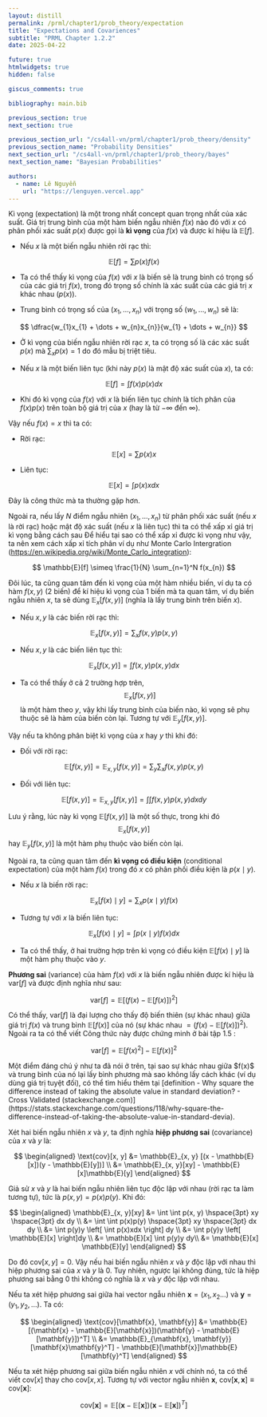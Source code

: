 ```yaml
---
layout: distill
permalink: /prml/chapter1/prob_theory/expectation
title: "Expectations and Covariences"
subtitle: "PRML Chapter 1.2.2"
date: 2025-04-22

future: true
htmlwidgets: true
hidden: false

giscus_comments: true

bibliography: main.bib

previous_section: true
next_section: true

previous_section_url: "/cs4all-vn/prml/chapter1/prob_theory/density"
previous_section_name: "Probability Densities"
next_section_url: "/cs4all-vn/prml/chapter1/prob_theory/bayes"
next_section_name: "Bayesian Probabilities"

authors:
  - name: Lê Nguyễn
    url: "https://lenguyen.vercel.app"
---
```


Kì vọng (expectation) là một trong nhất concept quan trọng nhất của xác suất. Giá trị trung bình của một hàm biến ngẫu nhiên $f(x)$ nào đó với $x$ có phân phối xác suất $p(x)$ được gọi là **kì vọng** của $f(x)$ và được kí hiệu là $\mathbb{E}[f]$.

- Nếu $x$ là một biến ngẫu nhiên rời rạc thì:

$$
\mathbb{E}[f] = \sum p(x)f(x)
$$

- Ta có thể thấy kì vọng của $f(x)$ với $x$ là biến sẽ là trung bình có trọng số của các giá trị $f(x)$, trong đó trọng số chính là xác suất của các giá trị $x$ khác nhau ($p(x)$).

- Trung bình có trọng số của $(x_1, \dots, x_n)$ với trọng số $(w_1, \dots, w_n)$ sẽ là:

$$
\dfrac{w_{1}x_{1} + \dots + w_{n}x_{n}}{w_{1} + \dots + w_{n}}
$$

- Ở kì vọng của biến ngẫu nhiên rời rạc $x$, ta có trọng số là các xác suất $p(x)$ mà $\sum_{x}p(x) = 1$ do đó mẫu bị triệt tiêu.

- Nếu $x$ là một biến liên tục (khi này $p(x)$ là mật độ xác suất của $x$), ta có:

$$
\mathbb{E}[f] = \int f(x)p(x)dx
$$

- Khi đó kì vọng của $f(x)$ với $x$ là biến liên tục chính là tích phân của $f(x)p(x)$ trên toàn bộ giá trị của $x$ (hay là từ $-\infty$ đến $\infty$).

Vậy nếu $f(x) = x$ thì ta có:
- Rời rạc:

$$
\mathbb{E}[x] = \sum p(x)x
$$

- Liên tục:

$$
\mathbb{E}[x] = \int p(x)xdx
$$

Đây là công thức mà ta thường gặp hơn.

Ngoài ra, nếu lấy $N$ điểm ngẫu nhiên $(x_1, \dots, x_n)$ từ phân phối xác suất (nếu $x$ là rời rạc) hoặc mật độ xác suất (nếu $x$ là liên tục) thì ta có thể xấp xỉ giá trị kì vọng bằng cách sau <d-footnote>Để hiểu tại sao có thể xấp xỉ được kì vọng như vậy, ta nên xem cách xấp xỉ tích phân ví dụ như Monte Carlo Intergration (https://en.wikipedia.org/wiki/Monte_Carlo_integration)</d-footnote>:

$$
\mathbb{E}[f] \simeq \frac{1}{N} \sum_{n=1}^N f(x_{n})
$$

Đôi lúc, ta cũng quan tâm đến kì vọng của một hàm nhiều biến, ví dụ ta có hàm $f(x, y)$ (2 biến) để kí hiệu kì vọng của 1 biến mà ta quan tâm, ví dụ biến ngẫu nhiên $x$, ta sẽ dùng $\mathbb{E}_{x}[f(x, y)]$ (nghĩa là lấy trung bình trên biến $x$).

- Nếu $x, y$ là các biến rời rạc thì:

$$
\mathbb{E}_{x}[f(x, y)] = \sum_{x} f(x, y)p(x, y)
$$

- Nếu $x, y$ là các biến liên tục thì:

$$
\mathbb{E}_{x}[f(x, y)] = \int f(x, y)p(x, y)dx
$$

- Ta có thể thấy ở cả 2 trường hợp trên, $$\mathbb{E}_{x}[f(x, y)]$$ là một hàm theo $y$, vậy khi lấy trung bình của biến nào, kì vọng sẽ phụ thuộc sẽ là hàm của biến còn lại. Tương tự với $\mathbb{E}_{y}[f(x, y)]$.

Vậy nếu ta không phân biệt kì vọng của $x$ hay $y$ thì khi đó:

- Đối với rời rạc:

$$
\mathbb{E}[f(x, y)] = \mathbb{E}_{x, y}[f(x, y)] = \sum_{y} \sum_{x} f(x,y)p(x,y)
$$

- Đối với liên tục:

$$
\mathbb{E}[f(x, y)] = \mathbb{E}_{x, y}[f(x, y)] = \int \int f(x, y)p(x, y)dx dy
$$

Lưu ý rằng, lúc này kì vọng $\mathbb{E}[f(x, y)]$ là một số thực, trong khi đó $$\mathbb{E}_{x}[f(x, y)]$$ hay $\mathbb{E}_{y}[f(x, y)]$ là một hàm phụ thuộc vào biến còn lại.

Ngoài ra, ta cũng quan tâm đến **kì vọng có điều kiện** (conditional expectation) của một hàm $f(x)$ trong đó $x$ có phân phối điều kiện là $p(x \mid y)$.

- Nếu $x$ là biến rời rạc:

$$
\mathbb{E}_{x}[f(x) \mid y] = \sum_{x} p(x \mid y)f(x)
$$

- Tương tự với $x$ là biến liên tục:

$$
\mathbb{E}_{x}[f(x) \mid y] = \int p(x \mid y) f(x) dx
$$

- Ta có thể thấy, ở hai trường hợp trên kì vọng có điều kiện $\mathbb{E}[f(x) \mid y]$ là một hàm phụ thuộc vào $y$.

**Phương sai** (variance) của hàm $f(x)$ với $x$ là biến ngẫu nhiên được kí hiệu là $\text{var}[f]$ và được định nghĩa như sau:

$$
\text{var}[f] = \mathbb{E}[(f(x) - \mathbb{E}[f(x)])^2]
$$

Có thể thấy, $\text{var}[f]$ là đại lượng cho thấy độ biến thiên (sự khác nhau) giữa giá trị $f(x)$ và trung bình $\mathbb{E}[f(x)]$ của nó (sự khác nhau $= (f(x) - \mathbb{E}[f(x)])^2$). Ngoài ra ta có thể viết <d-footnote>Công thức này được chứng minh ở bài tập 1.5</d-footnote> :

$$
\text{var}[f] = \mathbb{E}[f(x)^2] - \mathbb{E}[f(x)]^2
$$

<p markdown=1 class="takeaway">
Một điểm đáng chú ý như ta đã nói ở trên, tại sao sự khác nhau giữa $f(x)$ và trung bình của nó lại lấy bình phương mà sao không lấy cách khác (ví dụ dùng giá trị tuyệt đối), có thể tìm hiểu thêm tại [definition - Why square the difference instead of taking the absolute value in standard deviation? - Cross Validated (stackexchange.com)](https://stats.stackexchange.com/questions/118/why-square-the-difference-instead-of-taking-the-absolute-value-in-standard-devia).
</p>

Xét hai biến ngẫu nhiên $x$ và $y$, ta định nghĩa **hiệp phương sai** (covariance) của $x$ và $y$ là:

$$
\begin{aligned}
\text{cov}[x, y] &= \mathbb{E}_{x, y} [(x - \mathbb{E}[x])(y - \mathbb{E}[y])] \\
&= \mathbb{E}_{x, y}[xy] - \mathbb{E}[x]\mathbb{E}[y]
\end{aligned}
$$

Giả sử $x$ và $y$ là hai biến ngẫu nhiên liên tục độc lập với nhau (rời rạc ta làm tương tự), tức là $p(x, y) = p(x)p(y)$. Khi đó:

$$
\begin{aligned}
\mathbb{E}_{x, y}[xy] &= \int \int p(x, y) \hspace{3pt} xy \hspace{3pt}  dx dy \\
&= \int \int p(x)p(y) \hspace{3pt} xy \hspace{3pt} dx dy \\
&= \int p(y)y \left[ \int p(x)xdx \right] dy \\
&= \int p(y)y \left[ \mathbb{E}[x] \right]dy \\
&= \mathbb{E}[x] \int p(y)y dy\\
&= \mathbb{E}[x] \mathbb{E}[y]
\end{aligned}
$$

Do đó $\text{cov}[x, y] = 0$. Vậy nếu hai biến ngẫu nhiên $x$ và $y$ độc lập với nhau thì hiệp phương sai của $x$ và $y$ là $0$. Tuy nhiên, ngược lại không đúng, tức là hiệp phương sai bằng $0$ thì không có nghĩa là $x$ và $y$ độc lập với nhau.

Nếu ta xét hiệp phương sai giữa hai vector ngẫu nhiên $\mathbf{x} = (x_1, x_{2} \dots)$ và $\mathbf{y} = (y_{1}, y_{2}, \dots)$. Ta có:

$$
\begin{aligned}
\text{cov}[\mathbf{x}, \mathbf{y}] &= \mathbb{E}[(\mathbf{x} - \mathbb{E}[\mathbf{x}])(\mathbf{y} - \mathbb{E}[\mathbf{y}])^T] \\
&= \mathbb{E}_{\mathbf{x}, \mathbf{y}}[\mathbf{x}\mathbf{y}^T] - \mathbb{E}[\mathbf{x}]\mathbb{E}[\mathbf{y}^T]
\end{aligned}
$$

Nếu ta xét hiệp phương sai giữa biến ngẫu nhiên $x$ với chính nó, ta có thể viết $\text{cov}[x]$ thay cho $\text{cov}[x, x]$. Tương tự với vector ngẫu nhiên $\mathbf{x}$, $\text{cov}[\mathbf{x}, \mathbf{x}] \equiv \text{cov}[\mathbf{x}]$:

$$
\text{cov}[\mathbf{x}] = \mathbb{E}[(\mathbf{x} - \mathbb{E}[\mathbf{x}])(\mathbf{x} - \mathbb{E}[\mathbf{x}])^T] 
$$